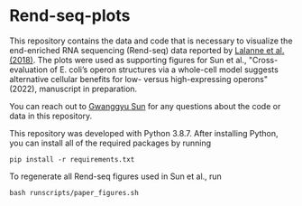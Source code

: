 # Rend-seq-plots

This repository contains the data and code that is necessary to
visualize the end-enriched RNA sequencing (Rend-seq) data reported
by [Lalanne et al. (2018)](https://www.sciencedirect.com/science/article/pii/S0092867418302873). The plots were used as supporting figures
for Sun et al., "Cross-evaluation of E. coli’s operon structures
via a whole-cell model suggests alternative cellular benefits
for low- versus high-expressing operons" (2022), manuscript in preparation.

You can reach out to [Gwanggyu Sun](ggsun@stanford.edu) for any questions
about the code or data in this repository.

This repository was developed with Python 3.8.7. After installing Python, you can install
all of the required packages by running

```shell
pip install -r requirements.txt
```

To regenerate all Rend-seq figures used in Sun et al., run

```shell
bash runscripts/paper_figures.sh
```
